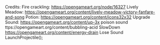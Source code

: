 Credits: Fire crackling: https://opengameart.org/node/16327 Lively Meadow: https://opengameart.org/content/lively-meadow-victory-fanfare-and-song Potion: https://opengameart.org/content/icons32x32 Upgrade Sound: https://opengameart.org/content/up-3x
poison sound ttps://opengameart.org/content/bubbling-acid
SlowDown https://opengameart.org/content/energy-drain
Lose Sound LaunchProjectile();
